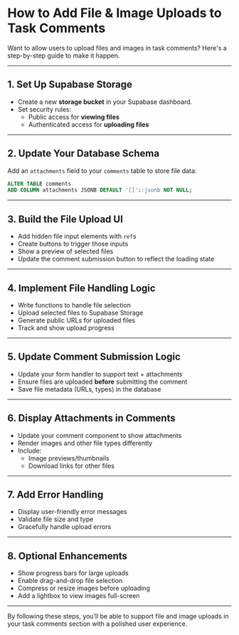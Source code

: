 # How to Add File & Image Uploads to Task Comments

Want to allow users to upload files and images in task comments? Here's a step-by-step guide to make it happen.

---

## 1. Set Up Supabase Storage

- Create a new **storage bucket** in your Supabase dashboard.  
- Set security rules:
  - Public access for **viewing files**
  - Authenticated access for **uploading files**

---

## 2. Update Your Database Schema

Add an `attachments` field to your `comments` table to store file data:

```sql
ALTER TABLE comments 
ADD COLUMN attachments JSONB DEFAULT '[]'::jsonb NOT NULL;
```

---

## 3. Build the File Upload UI

- Add hidden file input elements with `ref`s
- Create buttons to trigger those inputs
- Show a preview of selected files
- Update the comment submission button to reflect the loading state

---

## 4. Implement File Handling Logic

- Write functions to handle file selection
- Upload selected files to Supabase Storage
- Generate public URLs for uploaded files
- Track and show upload progress

---

## 5. Update Comment Submission Logic

- Update your form handler to support text + attachments
- Ensure files are uploaded **before** submitting the comment
- Save file metadata (URLs, types) in the database

---

## 6. Display Attachments in Comments

- Update your comment component to show attachments
- Render images and other file types differently
- Include:
  - Image previews/thumbnails
  - Download links for other files

---

## 7. Add Error Handling

- Display user-friendly error messages
- Validate file size and type
- Gracefully handle upload errors

---

## 8. Optional Enhancements

- Show progress bars for large uploads
- Enable drag-and-drop file selection
- Compress or resize images before uploading
- Add a lightbox to view images full-screen

---

By following these steps, you’ll be able to support file and image uploads in your task comments section with a polished user experience.
